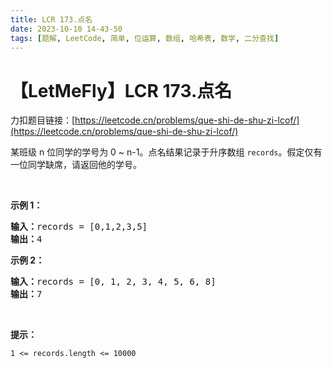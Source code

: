 ```yaml
---
title: LCR 173.点名
date: 2023-10-10 14-43-50
tags: [题解, LeetCode, 简单, 位运算, 数组, 哈希表, 数学, 二分查找]
---
```


# 【LetMeFly】LCR 173.点名

力扣题目链接：[https://leetcode.cn/problems/que-shi-de-shu-zi-lcof/](https://leetcode.cn/problems/que-shi-de-shu-zi-lcof/)

<p>某班级 n 位同学的学号为 0 ~ n-1。点名结果记录于升序数组 <code>records</code>。假定仅有一位同学缺席，请返回他的学号。</p>

<p>&nbsp;</p>

<p><strong>示例 1：</strong></p>

<pre>
<strong>输入：</strong>records = [0,1,2,3,5]
<strong>输出：</strong>4
</pre>

<p><strong>示例 2：</strong></p>

<pre>
<strong>输入：</strong>records = [0, 1, 2, 3, 4, 5, 6, 8]
<strong>输出：</strong>7</pre>

<p>&nbsp;</p>

<p><b>提示：</b></p>

<p><code>1 &lt;= records.length&nbsp;&lt;= 10000</code></p>


    